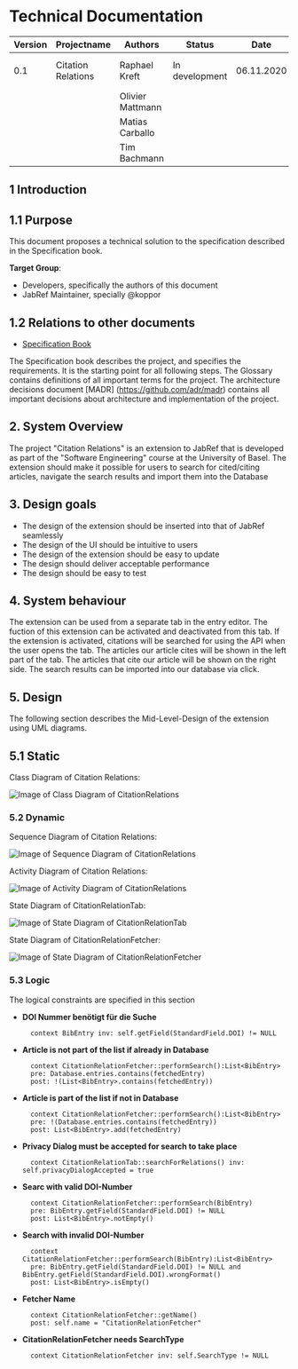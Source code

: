 # Technical Documentation

| Version | Projectname | Authors | Status | Date | Commentary |
| ------- | ----------- | ------- | ------ | ----- | --------- |
|  0.1    | Citation Relations | Raphael Kreft| In development | 06.11.2020 | [Projektwebseite](https://unibas-marcelluethi.github.io/software-engineering/project/project-summary.html) , [JabRef Website](https://www.jabref.org/)|
|||Olivier Mattmann||||
|||Matias Carballo||||
|||Tim Bachmann||||

## 1 Introduction

## 1.1 Purpose

This document proposes a technical solution to the specification described in the Specification book.

**Target Group**:

* Developers, specifically the authors of this document
* JabRef Maintainer, specially @koppor

## 1.2 Relations to other documents

* [Specification Book](requirements-citation-relations.md)

The Specification book describes the project, and specifies the requirements. It is the starting point for all following steps. The Glossary contains definitions of all important terms for the project. The architecture decisions document [MADR] (<https://github.com/adr/madr>) contains all important decisions about architecture and implementation of the project.

## 2. System Overview

The project "Citation Relations" is an extension to JabRef that is developed as part of the "Software Engineering" course at the University of Basel. The extension should make it possible for users to search for cited/citing articles, navigate the search results and import them into the Database

## 3. Design goals

* The design of the extension should be inserted into that of JabRef seamlessly
* The design of the UI should be intuitive to users
* The design of the extension should be easy to update
* The design should deliver acceptable performance
* The design should be easy to test

## 4. System behaviour

The extension can be used from a separate tab in the entry editor. The fuction of this extension can be activated and deactivated from this tab. If the extension is activated, citations will be searched for using the API when the user opens the tab. The articles our article cites will be shown in the left part of the tab. The articles that cite our article will be shown on the right side. The search results can be imported into our database via click.


## 5. Design

The following section describes the Mid-Level-Design of the extension using UML diagrams.

## 5.1 Static

Class Diagram of Citation Relations:

![Image of Class Diagram of CitationRelations](images/ClassDiagram.png)

### 5.2 Dynamic

Sequence Diagram of Citation Relations:

![Image of Sequence Diagram of CitationRelations](images/sequencediagram.png)

Activity Diagram of Citation Relations:

![Image of Activity Diagram of CitationRelations](images/Activity.png)

State Diagram of CitationRelationTab:

![Image of State Diagram of CitationRelationTab](images/StateTab.png)

State Diagram of CitationRelationFetcher:

![Image of State Diagram of CitationRelationFetcher](images/FetcherState.png)

### 5.3 Logic

The logical constraints are specified in this section

* **DOI Nummer benötigt für die Suche**

        context BibEntry inv: self.getField(StandardField.DOI) != NULL

* **Article is not part of the list if already in Database**

        context CitationRelationFetcher::performSearch():List<BibEntry>
        pre: Database.entries.contains(fetchedEntry)
        post: !(List<BibEntry>.contains(fetchedEntry))

* **Article is part of the list if not in Database**

        context CitationRelationFetcher::performSearch():List<BibEntry>        
        pre: !(Database.entries.contains(fetchedEntry))     
        post: List<BibEntry>.add(fetchedEntry)

* **Privacy Dialog must be accepted for search to take place**

        context CitationRelationTab::searchForRelations() inv: self.privacyDialogAccepted = true

* **Searc with valid DOI-Number**

        context CitationRelationFetcher::performSearch(BibEntry)        
        pre: BibEntry.getField(StandardField.DOI) != NULL       
        post: List<BibEntry>.notEmpty()

* **Search with invalid DOI-Number**

        context CitationRelationFetcher::performSearch(BibEntry):List<BibEntry>
        pre: BibEntry.getField(StandardField.DOI) != NULL and BibEntry.getField(StandardField.DOI).wrongFormat()
        post: List<BibEntry>.isEmpty()

* **Fetcher Name**

        context CitationRelationFetcher::getName()
        post: self.name = "CitationRelationFetcher"

* **CitationRelationFetcher needs SearchType**

        context CitationRelationFetcher inv: self.SearchType != NULL      
